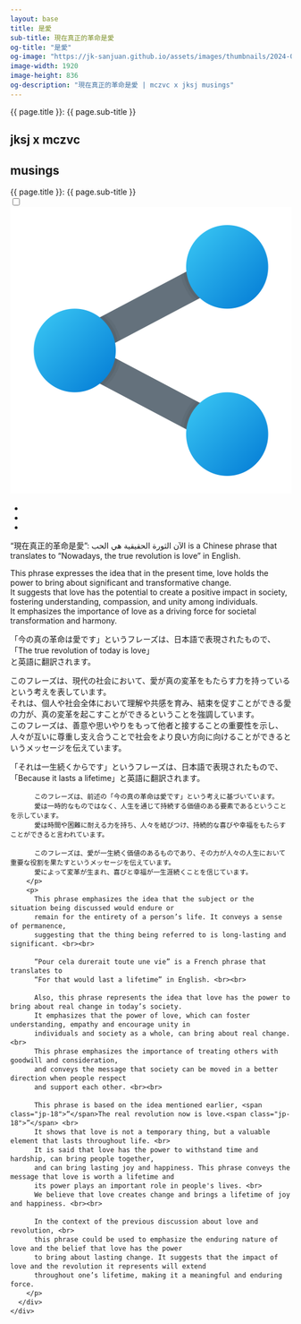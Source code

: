 ```yaml
---
layout: base
title: 是愛
sub-title: 現在真正的革命是愛
og-title: "是愛"
og-image: "https://jk-sanjuan.github.io/assets/images/thumbnails/2024-04-17-是愛.png"
image-width: 1920
image-height: 836
og-description: "現在真正的革命是愛 | mczvc x jksj musings"
---
```

<div id="fb-root"></div>
<script async defer crossorigin="anonymous" src="https://connect.facebook.net/en_US/sdk.js#xfbml=1&version=v19.0&appId=7536621456397792" nonce="DEbEOBxi"></script>

<div>
  <div class="text-white bg-yellow-600 p-4 [font-size:20px]">
    <span class="jp-17 page-header">{{ page.title }}: {{ page.sub-title }}</span>
  </div>
  
  <main>
    <section class="sticky top-0">
      <div class="top-content h-[475px]">
        <div class="bg flex w-full h-full justify-center bg-biw-kayee">
          <h1 class="text-white page-header">jksj x mczvc</h1>
          <h2 class="block">musings</h2>
        </div>
      </div>
    </section>
    <div class="content-wrapper flex justify-center min-w-[515px] w-full sticky top-0 left-0 h-[1555px]">
      <div class="content min-w-[444px] w-[60%] max-w-[653px] h-max py-2 px-6 !bg-white/60 quando-regular">
        <div class="text-white bg-yellow-600 p-4 [margin:-8px_-24px_0] [font-size:20px] flex">
          <span class="jp-17 page-header flex-[1_0_content]">{{ page.title }}: {{ page.sub-title }}</span>
          <div class="share-menu">
            <label class="group">
              <input class="share-toggler" type="checkbox">
                <img src="/assets/images/icons/share.svg" width="512" height="512" alt="share" 
                  class="w-[40px] h-[40px] cursor-pointer rounded-full group-hover:bg-white/50"/>
            </label>
            <ul>
              <li class="share-item">
                <a target="_blank" href="https://www.facebook.com/sharer/sharer.php?u=https%3A%2F%2Fjk-sanjuan.github.io%2F2024%2F04%2F17%2F%25E6%2598%25AF%25E6%2584%259B.html&amp;src=sdkpreparse" 
                  class="fa fa-facebook"></a>
              </li>
              <li class="share-item">
                <a class="fa fa-twitter twitter-share-button" href="https://twitter.com/intent/tweet?text={{ page.title }}:%20{{ page.sub-title }}%0A{{ site.url }}{{ page.url }}"></a>
              </li>
              <li class="share-item">
                <a class="fa fa-vk" href="#"></a>
              </li>
            </ul>
          </div>
        </div>
        <p>
        <span class="jp-18">“現在真正的革命是愛”</span>: <span class="noto-sans-arabic-18">
          الآن الثورة الحقيقية هي الحب 
          </span>
          is a Chinese phrase that translates to “Nowadays, the true revolution is love” in English. 
        </p>
        <p>
          This phrase expresses the idea that in the present time, love holds the power to bring about significant 
          and transformative change. <br>
          It suggests that love has the potential to create a positive impact in society, fostering understanding, 
          compassion, and unity among individuals. <br> 
          It emphasizes the importance of love as a driving force for societal transformation and harmony.
        </p>
        <p class="jp-18">
          「今の真の革命は愛です」というフレーズは、日本語で表現されたもので、<br>
          「The true revolution of today is love」<br>
          と英語に翻訳されます。
        </p>
        <p class="jp-18">
          このフレーズは、現代の社会において、愛が真の変革をもたらす力を持っているという考えを表しています。<br>
          それは、個人や社会全体において理解や共感を育み、結束を促すことができる愛の力が、真の変革を起こすことができるということを強調しています。<br>
          このフレーズは、善意や思いやりをもって他者と接することの重要性を示し、 <br>
          人々が互いに尊重し支え合うことで社会をより良い方向に向けることができるというメッセージを伝えています。
        </p>
        <p class="jp-18">
          「それは一生続くからです」というフレーズは、日本語で表現されたもので、<br>
          「Because it lasts a lifetime」と英語に翻訳されます。
          
          このフレーズは、前述の「今の真の革命は愛です」という考えに基づいています。
          愛は一時的なものではなく、人生を通じて持続する価値のある要素であるということを示しています。
          愛は時間や困難に耐える力を持ち、人々を結びつけ、持続的な喜びや幸福をもたらすことができると言われています。
          
          このフレーズは、愛が一生続く価値のあるものであり、その力が人々の人生において重要な役割を果たすというメッセージを伝えています。
          愛によって変革が生まれ、喜びと幸福が一生涯続くことを信じています。
        </p>
        <p>
          This phrase emphasizes the idea that the subject or the situation being discussed would endure or 
          remain for the entirety of a person’s life. It conveys a sense of permanence, 
          suggesting that the thing being referred to is long-lasting and significant. <br><br>

          “Pour cela durerait toute une vie” is a French phrase that translates to 
          “For that would last a lifetime” in English. <br><br>

          Also, this phrase represents the idea that love has the power to bring about real change in today’s society. 
          It emphasizes that the power of love, which can foster understanding, empathy and encourage unity in 
          individuals and society as a whole, can bring about real change. <br>
          This phrase emphasizes the importance of treating others with goodwill and consideration, 
          and conveys the message that society can be moved in a better direction when people respect 
          and support each other. <br><br>

          This phrase is based on the idea mentioned earlier, <span class="jp-18">“</span>The real revolution now is love.<span class="jp-18">”</span> <br>
          It shows that love is not a temporary thing, but a valuable element that lasts throughout life. <br> 
          It is said that love has the power to withstand time and hardship, can bring people together, 
          and can bring lasting joy and happiness. This phrase conveys the message that love is worth a lifetime and 
          its power plays an important role in people's lives. <br> 
          We believe that love creates change and brings a lifetime of joy and happiness. <br><br>
          
          In the context of the previous discussion about love and revolution, <br>
          this phrase could be used to emphasize the enduring nature of love and the belief that love has the power 
          to bring about lasting change. It suggests that the impact of love and the revolution it represents will extend 
          throughout one’s lifetime, making it a meaningful and enduring force.
        </p>
      </div>
    </div>
  </main>
</div>